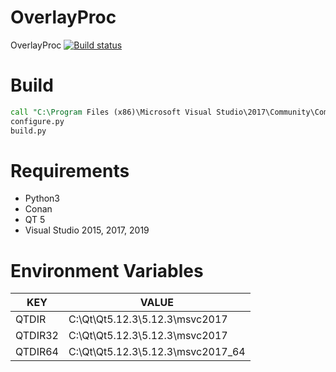 # OverlayProc
OverlayProc
[![Build status](https://ci.appveyor.com/api/projects/status/j02ws5bngmwep7a9?svg=true)](https://ci.appveyor.com/project/ZCube/overlayproc)

# Build

```cmd
call "C:\Program Files (x86)\Microsoft Visual Studio\2017\Community\Common7\Tools\VsDevCmd.bat"
configure.py
build.py
```

# Requirements

* Python3
* Conan
* QT 5
* Visual Studio 2015, 2017, 2019

# Environment Variables
KEY | VALUE
--|--
QTDIR | C:\Qt\Qt5.12.3\5.12.3\msvc2017
QTDIR32 | C:\Qt\Qt5.12.3\5.12.3\msvc2017
QTDIR64 | C:\Qt\Qt5.12.3\5.12.3\msvc2017_64

